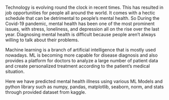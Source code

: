 Technology is evolving round the clock in recent times. This has resulted in job opportunities for people all around the world. It comes with a hectic schedule that can be detrimental to people’s mental health. So During the Covid-19 pandemic, mental health has been one of the most prominent issues, with stress, loneliness, and depression all on the rise over the last year. Diagnosing mental health is difficult because people aren’t always willing to talk about their problems.

Machine learning is a branch of artificial intelligence that is mostly used nowadays. ML is becoming more capable for disease diagnosis and also provides a platform for doctors to analyze a large number of patient data and create personalized treatment according to the patient’s medical situation.

Here we have predicted mental health illness using various ML Models and python library such as numpy, pandas, matplotlib, seaborn, norm, and stats through provided dataset from kaggle.
